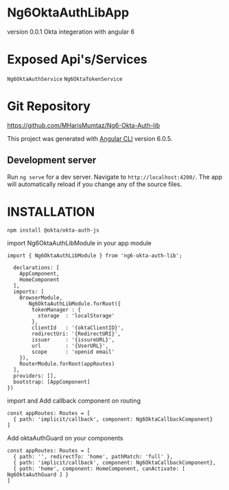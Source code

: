 # Ng6OktaAuthLibApp
 version 0.0.1
 Okta integeration with angular 6

# Exposed Api's/Services
 ```Ng6OktaAuthService```
 ```Ng6OktaTokenService```

# Git Repository
 https://github.com/MHarisMumtaz/Ng6-Okta-Auth-lib

This project was generated with [Angular CLI](https://github.com/angular/angular-cli) version 6.0.5.

## Development server

Run `ng serve` for a dev server. Navigate to `http://localhost:4200/`. The app will automatically reload if you change any of the source files.

# INSTALLATION

`npm install @okta/okta-auth-js`

import Ng6OktaAuthLibModule in your app module

```import { Ng6OktaAuthLibModule } from 'ng6-okta-auth-lib';```
```@NgModule({
  declarations: [
    AppComponent,
    HomeComponent
  ],
  imports: [
    BrowserModule,
       Ng6OktaAuthLibModule.forRoot({
        tokenManager : {
          storage  : 'localStorage'
        },
        clientId   : '{oktaClientID}',
        redirectUri: '{RedirectURI}',
        issuer     : '{issureURL}',
        url        : '{UserURL}',
        scope      : 'openid email'
    }),
    RouterModule.forRoot(appRoutes)
  ],
  providers: [],
  bootstrap: [AppComponent]
}) 
```

import and Add callback component on routing

```import { Ng6OktaCallbackComponent } from 'ng6-okta-auth-lib';
const appRoutes: Routes = [
  { path: 'implicit/callback', component: Ng6OktaCallbackComponent}
]
```

Add oktaAuthGuard on your components

```import { Ng6OktaAuthGuard } from 'ng6-okta-auth-lib';
const appRoutes: Routes = [
  { path: '', redirectTo: 'home', pathMatch: 'full' },
  { path: 'implicit/callback', component: Ng6OktaCallbackComponent},
  { path: 'home', component: HomeComponent, canActivate: [ Ng6OktaAuthGuard ] }
]
```
